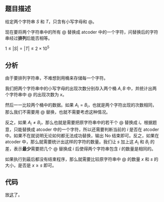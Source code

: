 ## 题目描述

给定两个字符串 $S$ 和 $T$，只含有小写字母和 $\mathrm{@}$。

现在要将两个字符串中的所有 $\mathrm{@}$ 替换成 $\mathrm{atcoder}$ 中的一个字符，问替换后的字符串经过**排列**后能否相等。

$1 \le |S| = |T| \le 2\times10^5$

## 分析

由于要排列字符串，不难想到用桶来存储每一个字符。

我们把两个字符串中的小写字母的出现次数分别存入两个桶 $A,B$ 中，并统计出两个字符串中 $\mathrm{@}$ 的出现次数为 $x$。

然后一一比较两个桶中的数据。如果 $A_i = B_i$，也就是两个字符出现的次数相同，那么我们不需要用 $\mathrm{@}$ 替换，也就不需要考虑这种情况。

反之，如果 $A_i \ne B_i$，那么也就是需要把原字符串中的若干个 $\mathrm{@}$ 替换成 $i$。根据题意，只能替换成 $\mathrm{atcoder}$ 中的一个字符，所以还需要判断当前的 $i$ 是否在 $\mathrm{atcoder}$ 中。如果不在就说明无论如何都无法成功替换，输出 $\mathrm{No}$ 结束即可。反之，如果在 $\mathrm{atcoder}$ 中，那么就需要统计出这样的字符的数量。我们让 $s$ 加上这 $A_i$ 和 $B_i$ 的差，表示**最少**需要把几个 $\mathrm{@}$ 替换成 $i$ 后使得两个字符串包含 $i$ 的数量是相同的。

如果执行到最后都没有结束程序，那么就需要比较原字符串中 $\mathrm{@}$ 的数量 $x$ 和 $s$ 的大小，是否是 $x \ge s$ 即可。

 ## 代码

放[这](https://www.luogu.com.cn/paste/ozs2vabw)了。

